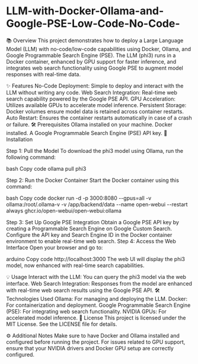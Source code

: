 # LLM-with-Docker-Ollama-and-Google-PSE-Low-Code-No-Code-
📚 Overview
This project demonstrates how to deploy a Large Language Model (LLM) with no-code/low-code capabilities using Docker, Ollama, and Google Programmable Search Engine (PSE). The LLM (phi3) runs in a Docker container, enhanced by GPU support for faster inference, and integrates web search functionality using Google PSE to augment model responses with real-time data.

✨ Features
No-Code Deployment: Simple to deploy and interact with the LLM without writing any code.
Web Search Integration: Real-time web search capability powered by the Google PSE API.
GPU Acceleration: Utilizes available GPUs to accelerate model inference.
Persistent Storage: Docker volumes ensure model data is retained across container restarts.
Auto Restart: Ensures the container restarts automatically in case of a crash or failure.
🛠️ Prerequisites
Ollama installed on your machine.
Docker installed.
A Google Programmable Search Engine (PSE) API key.
🚀 Installation

Step 1: Pull the Model
To download the phi3 model using Ollama, run the following command:

bash
Copy code
ollama pull phi3


Step 2: Run the Docker Container
Start the Docker container using this command:

bash
Copy code
docker run -d -p 3000:8080 --gpus=all -v ollama:/root/.ollama-v -v /app/backend/data --name open-webui --restart always ghcr.io/open-webui/open-webui:ollama


Step 3: Set Up Google PSE Integration
Obtain a Google PSE API key by creating a Programmable Search Engine on Google Custom Search.
Configure the API key and Search Engine ID in the Docker container environment to enable real-time web search.
Step 4: Access the Web Interface
Open your browser and go to:

arduino
Copy code
http://localhost:3000
The web UI will display the phi3 model, now enhanced with real-time search capabilities.

💡 Usage
Interact with the LLM: You can query the phi3 model via the web interface.
Web Search Integration: Responses from the model are enhanced with real-time web search results using the Google PSE API.
🛠️ Technologies Used
Ollama: For managing and deploying the LLM.
Docker: For containerization and deployment.
Google Programmable Search Engine (PSE): For integrating web search functionality.
NVIDIA GPUs: For accelerated model inference.
📜 License
This project is licensed under the MIT License. See the LICENSE file for details.

⚙️ Additional Notes
Make sure to have Docker and Ollama installed and configured before running the project.
For issues related to GPU support, ensure that your NVIDIA drivers and Docker GPU setup are correctly configured.
